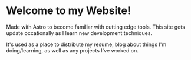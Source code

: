 # Welcome to my Website! 

Made with Astro to become familiar with cutting edge tools. This site gets update occationally as I learn new development techniques.

It's used as a place to distribute my resume, blog about things I'm doing/learning, as well as any projects I've worked on.
